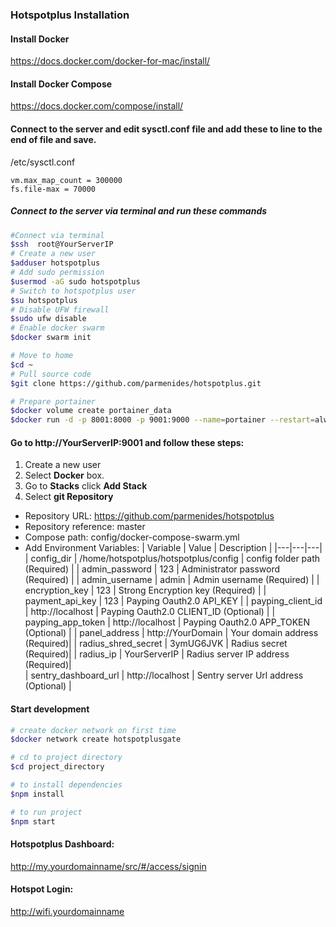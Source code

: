 ### Hotspotplus Installation

#### Install Docker
https://docs.docker.com/docker-for-mac/install/

#### Install Docker Compose
https://docs.docker.com/compose/install/
#### Connect to the server and edit sysctl.conf file and add these to line to the end of file and save.
/etc/sysctl.conf
```config
vm.max_map_count = 300000
fs.file-max = 70000
```
##### Connect to the server via terminal and run these commands
```bash
#Connect via terminal
$ssh  root@YourServerIP
# Create a new user
$adduser hotspotplus
# Add sudo permission
$usermod -aG sudo hotspotplus
# Switch to hotspotplus user
$su hotspotplus
# Disable UFW firewall
$sudo ufw disable
# Enable docker swarm
$docker swarm init

# Move to home 
$cd ~
# Pull source code
$git clone https://github.com/parmenides/hotspotplus.git

# Prepare portainer
$docker volume create portainer_data
$docker run -d -p 8001:8000 -p 9001:9000 --name=portainer --restart=always -v /var/run/docker.sock:/var/run/docker.sock -v portainer_data:/data portainer/portainer-ce
```

#### Go to http://YourServerIP:9001 and follow these steps:
1. Create a new user 
2. Select **Docker** box.
3. Go to **Stacks** click **Add Stack**
4. Select **git Repository**
- Repository URL: https://github.com/parmenides/hotspotplus
- Repository reference: master
- Compose path: config/docker-compose-swarm.yml
- Add Environment Variables:
  | Variable   | Value | Description |
  |---|---|---|
  | config_dir | /home/hotspotplus/hotspotplus/config | config folder path (Required) |
  | admin_password | 123 | Administrator password (Required) | 
  | admin_username | admin | Admin username (Required) |
  | encryption_key | 123 | Strong Encryption key (Required) |
  | payment_api_key | 123 | Payping Oauth2.0 API_KEY | 
  | payping_client_id | http://localhost | Payping Oauth2.0 CLIENT_ID (Optional) | 
  | payping_app_token | http://localhost | Payping Oauth2.0 APP_TOKEN (Optional) | 
  | panel_address | http://YourDomain | Your domain address (Required)|
  | radius_shred_secret | 3ymUG6JVK | Radius secret (Required)| 
  | radius_ip | YourServerIP | Radius server IP address (Required)|  
  | sentry_dashboard_url | http://localhost | Sentry server Url address (Optional) |  


#### Start development
```bash
# create docker network on first time
$docker network create hotspotplusgate

# cd to project directory
$cd project_directory

# to install dependencies
$npm install

# to run project
$npm start
```

#### Hotspotplus Dashboard:
http://my.yourdomainname/src/#/access/signin

#### Hotspot Login:
http://wifi.yourdomainname
